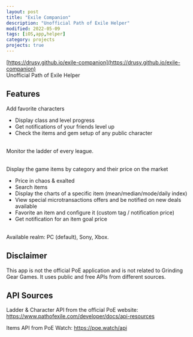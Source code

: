 ```yaml
---
layout: post
title: "Exile Companion"
description: "Unofficial Path of Exile Helper"
modified: 2022-05-09
tags: [iOS,app,helper]
category: projects
projects: true
---
```


[https://drusy.github.io/exile-companion](https://drusy.github.io/exile-companion)  
Unofficial Path of Exile Helper
    
## Features

Add favorite characters
- Display class and level progress
- Get notifications of your friends level up
- Check the items and gem setup of any public character

<br />Monitor the ladder of every league.<br /><br />

Display the game items by category and their price on the market
- Price in chaos & exalted
- Search items
- Display the charts of a specific item (mean/median/mode/daily index)
- View special microtransactions offers and be notified on new deals available
- Favorite an item and configure it (custom tag / notification price)
- Get notification for an item goal price  

<br />Available realm: PC (default), Sony, Xbox.

## Disclaimer

This app is not the official PoE application and is not related to Grinding Gear Games. It uses public and free APIs from different sources.

## API Sources

Ladder & Character API from the official PoE website: https://www.pathofexile.com/developer/docs/api-resources

Items API from PoE Watch: https://poe.watch/api